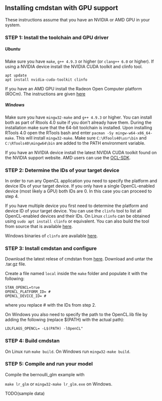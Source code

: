## Installing cmdstan with GPU support

These instructions assume that you have an NVIDIA or AMD GPU in your system.

### STEP 1: Install the toolchain and GPU driver

##### Ubuntu

Make sure you have `make`, `g++ 4.9.3` or higher (or `clang++ 6.0` or higher).
If using a NVIDIA device install the NVIDIA CUDA toolkit and clinfo tool.

```
apt update
apt install nvidia-cuda-toolkit clinfo
```

If you have an AMD GPU install the Radeon Open Computer platform (ROCm). The instructions are given [here](https://rocm-documentation.readthedocs.io/en/latest/Installation_Guide/Installation-Guide.html)

##### Windows

Make sure you have `mingw32-make` and `g++ 4.9.3` or higher. You can install both as part of Rtools 4.0 suite if you don't already have them. During the installation make sure that the 64-bit toolchain is installed. Upon installing RTools 4.0 open the RTools bash and enter `pacman -Sy mingw-w64-x86_64-make`. This will install `mingw32-make`. Make sure `C:\RTools40\usr\bin` and `C:\RTools40\mingw64\bin` are added to the PATH environment variable.

If you have an NVIDIA device install the latest NVIDIA CUDA toolkit found on the NVIDIA support website. AMD users can use the [OCL-SDK](https://github.com/GPUOpen-LibrariesAndSDKs/OCL-SDK/releases).

### STEP 2: Determine the IDs of your target device

In order to run any OpenCL application you need to specify the platform and device IDs of your target device. If you only have a single OpenCL-enabled device (most likely a GPU) both IDs are 0. In this case you can proceed to step 4.

If you have multiple device you first need to determine the platform and device ID of your target device. You can use the `clinfo` tool to list all OpenCL-enabled devices and their IDs. On Linux `clinfo` can be obtained using `sudo apt install clinfo` or equivalent. You can also build the tool from source that is available [here](https://github.com/Oblomov/clinfo).

Windows binaries of `clinfo` are available [here](https://github.com/Oblomov/clinfo#windows-support).

### STEP 3: Install cmdstan and configure

Download the latest relese of cmdstan from [here](https://github.com/stan-dev/cmdstan/releases/tag/v2.23.0). Download and untar the .tar.gz file.

Create a file named `local` inside the `make` folder and populate it with the following:

```
STAN_OPENCL=true
OPENCL_PLATFORM_ID= #
OPENCL_DEVICE_ID= #
```
where you replace # with the IDs from step 2.

On Windows you also need to specify the path to the OpenCL.lib file by adding the following (replace $(PATH) with the actual path):

```
LDLFLAGS_OPENCL= -L$(PATH) -lOpenCL"
```

### STEP 4: Build cmdstan

On Linux run `make build`. On Windows run `mingw32-make build`.

### STEP 5: Compile and run your model

Compile the bernoulli_glm example with 

`make lr_glm` or `mingw32-make lr_glm.exe` on Windows. 

TODO(sample data)